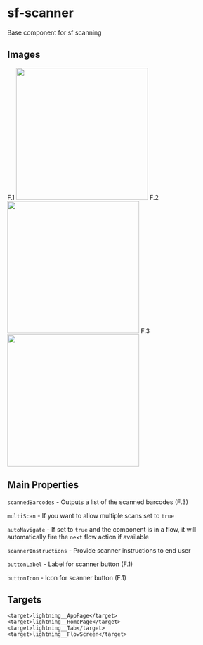 # sf-scanner
Base component for sf scanning

## Images
F.1 <img src="https://user-images.githubusercontent.com/36901822/164031071-1a23dd52-0c28-4f1b-9f60-649f5a69d167.PNG" width="300">&nbsp;F.2<img src="https://user-images.githubusercontent.com/36901822/164031147-254f107c-2964-4a5d-876b-eb3d81a791bc.PNG" width="300">&nbsp;F.3<img src="https://user-images.githubusercontent.com/36901822/164031402-d7d8f516-c503-4039-8b95-aabc58c8b523.png" width="300">

## Main Properties
``` scannedBarcodes ``` - Outputs a list of the scanned barcodes (F.3)

``` multiScan ``` - If you want to allow multiple scans set to ```true```

``` autoNavigate ``` - If set to ``` true ``` and the component is in a flow, it will automatically fire the ```next``` flow action if available 

``` scannerInstructions ``` - Provide scanner instructions to end user

``` buttonLabel ``` - Label for scanner button (F.1)

``` buttonIcon ``` - Icon for scanner button (F.1)

## Targets
```
<target>lightning__AppPage</target>
<target>lightning__HomePage</target>
<target>lightning__Tab</target>
<target>lightning__FlowScreen</target>
```

